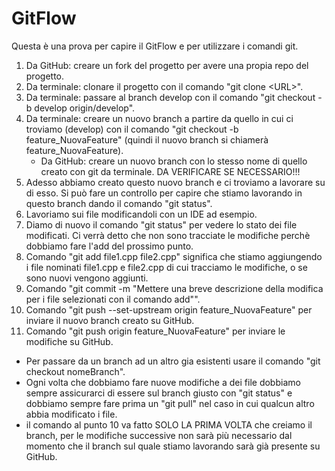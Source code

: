 # GitFlow

Questa è una prova per capire il GitFlow e per utilizzare i comandi git.

<ol>
<li> Da GitHub: creare un fork del progetto per avere una propia repo del progetto.</li>
<li> Da terminale: clonare il progetto con il comando "git clone &#60URL&#62".</li>
<li> Da terminale: passare al branch develop con il comando "git checkout -b develop origin/develop".</li>
<li> Da terminale: creare un nuovo branch a partire da quello in cui ci troviamo (develop) con il comando "git checkout -b feature_NuovaFeature" (quindi il nuovo branch si chiamerà feature_NuovaFeature).
  <ul>
<li> Da GitHub: creare un nuovo branch con lo stesso nome di quello creato con git da terminale. DA VERIFICARE SE NECESSARIO!!!</li>
  </ul></li>
<li> Adesso abbiamo creato questo nuovo branch e ci troviamo a lavorare su di esso. Si può fare un controllo per capire che stiamo lavorando in questo branch dando il comando "git status".</li>
<li> Lavoriamo sui file modificandoli con un IDE ad esempio.</li>
<li> Diamo di nuovo il comando "git status" per vedere lo stato dei file modificati. Ci verrà detto che non sono tracciate le modifiche perchè dobbiamo fare l'add del prossimo punto.</li>
<li> Comando "git add file1.cpp file2.cpp" significa che stiamo aggiungendo i file nominati file1.cpp e file2.cpp di cui tracciamo le modifiche, o se sono nuovi vengono aggiunti.</li>
<li> Comando "git commit -m "Mettere una breve descrizione della modifica per i file selezionati con il comando add"".</li>
<li> Comando "git push --set-upstream origin feature_NuovaFeature" per inviare il nuovo branch creato su GitHub. </li>
<li> Comando "git push origin feature_NuovaFeature" per inviare le modifiche su GitHub.</li>
</ol>

<ul>
<li> Per passare da un branch ad un altro gia esistenti usare il comando "git checkout nomeBranch". </li>
<li>Ogni volta che dobbiamo fare nuove modifiche a dei file dobbiamo sempre assicurarci di essere sul branch giusto con "git status" e dobbiamo sempre fare prima un "git pull" nel caso in cui qualcun altro abbia modificato i file. </li>
<li> il comando al punto 10 va fatto SOLO LA PRIMA VOLTA che creiamo il branch, per le modifiche successive non sarà più necessario dal momento che il branch sul quale stiamo lavorando sarà già presente su GitHub.</li>
</ul>
